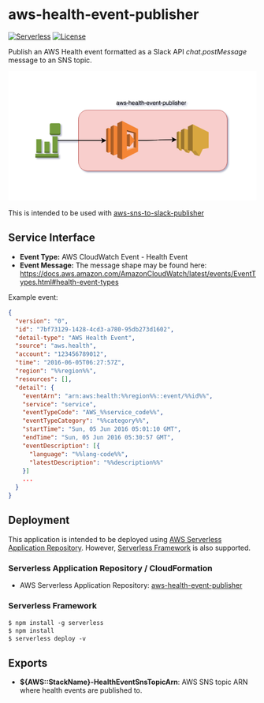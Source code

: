 # aws-health-event-publisher
[![Serverless](http://public.serverless.com/badges/v3.svg)](http://www.serverless.com)
[![License](https://img.shields.io/badge/License-BSD%202--Clause-orange.svg)](https://opensource.org/licenses/BSD-2-Clause)

Publish an AWS Health event formatted as a Slack API _chat.postMessage_ message to an SNS topic.

![System Architecture](/diagram.png?raw=true "System Architecture")

This is intended to be used with [aws-sns-to-slack-publisher](https://github.com/ServerlessOpsIO/aws-sns-to-slack-publisher)

## Service Interface

* __Event Type:__ AWS CloudWatch Event - Health Event
* __Event Message:__ The message shape may be found here: https://docs.aws.amazon.com/AmazonCloudWatch/latest/events/EventTypes.html#health-event-types

Example event:

```json
{
  "version": "0",
  "id": "7bf73129-1428-4cd3-a780-95db273d1602",
  "detail-type": "AWS Health Event",
  "source": "aws.health",
  "account": "123456789012",
  "time": "2016-06-05T06:27:57Z",
  "region": "%%region%%",
  "resources": [],
  "detail": {
    "eventArn": "arn:aws:health:%%region%%::event/%%id%%",
    "service": "service",
    "eventTypeCode": "AWS_%%service_code%%",
    "eventTypeCategory": "%%category%%",
    "startTime": "Sun, 05 Jun 2016 05:01:10 GMT",
    "endTime": "Sun, 05 Jun 2016 05:30:57 GMT",
    "eventDescription": [{
      "language": "%%lang-code%%",
      "latestDescription": "%%description%%"
    }]
    ...
  }
}
```

## Deployment

This application is intended to be deployed using [AWS Serverless Application Repository](https://aws.amazon.com/serverless/serverlessrepo/).  However, [Serverless Framework](https://www.serverless.com) is also supported.

### Serverless Application Repository / CloudFormation

* AWS Serverless Application Repository: [aws-health-event-publisher](https://serverlessrepo.aws.amazon.com/applications/arn:aws:serverlessrepo:us-east-1:641494176294:applications~aws-health-event-to-slack-message)

### Serverless Framework

```
$ npm install -g serverless
$ npm install
$ serverless deploy -v
```

## Exports

* __${AWS::StackName}-HealthEventSnsTopicArn__: AWS SNS topic ARN where health events are published to.

